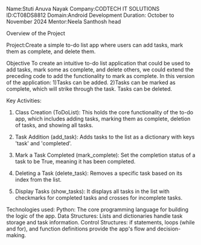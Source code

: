 Name:Stuti Anuva Nayak
Company:CODTECH IT SOLUTIONS
ID:CT08DS8812
Domain:Android Development
Duration: October to November 2024
Mentor:Neela Santhosh head

Overview of the Project

Project:Create a simple to-do list app where users can add tasks, mark them as complete, and
delete them.

Objective
To create an intuitive to-do list application that could be used to add tasks, mark some as complete, and delete others, we could extend the preceding code to add the functionality to mark as complete. In this version of the application:
1)Tasks can be added.
2)Tasks can be marked as complete, which will strike through the task. Tasks can be deleted.

Key Activities:

1. Class Creation (ToDoList):
This holds the core functionality of the to-do app, which includes adding tasks, marking them as complete, deletion of tasks, and showing all tasks.

2. Task Addition (add_task):
Adds tasks to the list as a dictionary with keys 'task' and 'completed'.

3. Mark a Task Completed (mark_complete):
Set the completion status of a task to be True, meaning it has been completed.

4. Deleting a Task (delete_task): Removes a specific task based on its index from the list.

5. Display Tasks (show_tasks):
It displays all tasks in the list with checkmarks for completed tasks and crosses for incomplete tasks.

Technologies used:
Python: The core programming language for building the logic of the app.
Data Structures: Lists and dictionaries handle task storage and task information.
Control Structures: if statements, loops (while and for), and function definitions provide the app's flow and decision-making.







